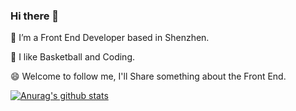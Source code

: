 ### Hi there 👋

🔭 I’m a Front End Developer based in Shenzhen.

🌱 I like Basketball and Coding.

😄 Welcome to follow me, I'll Share something about the Front End.

[![Anurag's github stats](https://github-readme-stats.vercel.app/api?username=webfansplz&count_private=true&show_icons=true&theme=dark)](https://github.com/anuraghazra/github-readme-stats)

<!-- - 👯 I’m looking to collaborate on ...
- 🤔 I’m looking for help with ...
- 💬 Ask me about ...
- 📫 How to reach me: ...
- 😄 Pronouns: ...
- ⚡ Fun fact: ... -->
